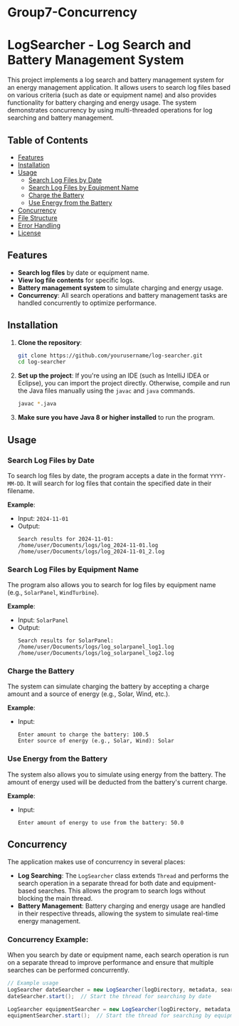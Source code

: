 # Group7-Concurrency

# LogSearcher - Log Search and Battery Management System

This project implements a log search and battery management system for an energy management application. It allows users to search log files based on various criteria (such as date or equipment name) and also provides functionality for battery charging and energy usage. The system demonstrates concurrency by using multi-threaded operations for log searching and battery management.

## Table of Contents
- [Features](#features)
- [Installation](#installation)
- [Usage](#usage)
  - [Search Log Files by Date](#search-log-files-by-date)
  - [Search Log Files by Equipment Name](#search-log-files-by-equipment-name)
  - [Charge the Battery](#charge-the-battery)
  - [Use Energy from the Battery](#use-energy-from-the-battery)
- [Concurrency](#concurrency)
- [File Structure](#file-structure)
- [Error Handling](#error-handling)
- [License](#license)

## Features
- **Search log files** by date or equipment name.
- **View log file contents** for specific logs.
- **Battery management system** to simulate charging and energy usage.
- **Concurrency**: All search operations and battery management tasks are handled concurrently to optimize performance.

## Installation
1. **Clone the repository**:
    ```bash
    git clone https://github.com/yourusername/log-searcher.git
    cd log-searcher
    ```

2. **Set up the project**:
    If you're using an IDE (such as IntelliJ IDEA or Eclipse), you can import the project directly. Otherwise, compile and run the Java files manually using the `javac` and `java` commands.

    ```bash
    javac *.java
    ```

3. **Make sure you have Java 8 or higher installed** to run the program.

## Usage
### Search Log Files by Date
To search log files by date, the program accepts a date in the format `YYYY-MM-DD`. It will search for log files that contain the specified date in their filename.

**Example**:
- Input: `2024-11-01`
- Output:
    ```
    Search results for 2024-11-01:
    /home/user/Documents/logs/log_2024-11-01.log
    /home/user/Documents/logs/log_2024-11-01_2.log
    ```

### Search Log Files by Equipment Name
The program also allows you to search for log files by equipment name (e.g., `SolarPanel`, `WindTurbine`).

**Example**:
- Input: `SolarPanel`
- Output:
    ```
    Search results for SolarPanel:
    /home/user/Documents/logs/log_solarpanel_log1.log
    /home/user/Documents/logs/log_solarpanel_log2.log
    ```

### Charge the Battery
The system can simulate charging the battery by accepting a charge amount and a source of energy (e.g., Solar, Wind, etc.).

**Example**:
- Input:
    ```
    Enter amount to charge the battery: 100.5
    Enter source of energy (e.g., Solar, Wind): Solar
    ```

### Use Energy from the Battery
The system also allows you to simulate using energy from the battery. The amount of energy used will be deducted from the battery's current charge.

**Example**:
- Input:
    ```
    Enter amount of energy to use from the battery: 50.0
    ```

## Concurrency
The application makes use of concurrency in several places:
- **Log Searching**: The `LogSearcher` class extends `Thread` and performs the search operation in a separate thread for both date and equipment-based searches. This allows the program to search logs without blocking the main thread.
- **Battery Management**: Battery charging and energy usage are handled in their respective threads, allowing the system to simulate real-time energy management.

### Concurrency Example:
When you search by date or equipment name, each search operation is run on a separate thread to improve performance and ensure that multiple searches can be performed concurrently.

```java
// Example usage
LogSearcher dateSearcher = new LogSearcher(logDirectory, metadata, searchDate);
dateSearcher.start();  // Start the thread for searching by date

LogSearcher equipmentSearcher = new LogSearcher(logDirectory, metadata, searchEquipment);
equipmentSearcher.start();  // Start the thread for searching by equipment

